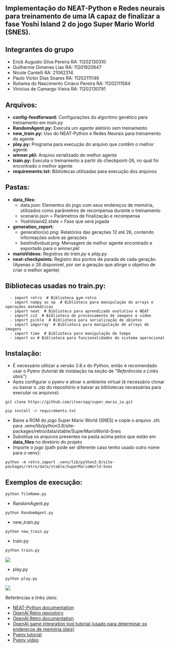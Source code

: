 ## Implementação do NEAT-Python e Redes neurais para treinamento de uma IA capaz de finalizar a fase Yoshi Island 2 do jogo Super Mario World (SNES).

## Integrantes do grupo

  - Erick Augusto Silva Pereira RA: 11202130310
  - Guilherme Gimenes Liao RA: 11201920847
  - Nicole Cantelli RA: 21062314
  - Paulo Victor Dias Soares RA: 11202111146
  - Ruhama do Nascimento Ciriaco Pereira RA: 11202111584
  - Vinicius de Camargo Vieira RA: 11202130791

## Arquivos:
  - **config-feedforward:** Configurações do algoritmo genético para treinamento em *train.py*
  - **RandomAgent.py:** Executa um agente aletório sem treinamento
  - **new_train.py:** Uso do NEAT-Python e Redes Neurais para treinamento do agente
  - **play.py:** Programa para execução do arquivo que contêm o melhor agente
  - **winner.pkl:** Arquivo serializado do melhor agente
  - **train.py:** Executa o treinamento a partir do checkpoint-26, no qual foi encontrado o melhor agente
  - **requirements.txt:** Bibliotecas utilizadas para execução dos arquivos

## Pastas:
  - **data_files:**
    - data.json: Elementos do jogo com seus endereços de memória, utilizados como parâmetros de recompensa durante o treinamento
    - scenario.json = Parâmetros de finalização e recompensa
    - YoshiIsland2.state = Fase que será jogada
  - **generation_report:**
    - generation(x).png: Relatórios das gerações 12 até 26, contendo informações sobre as gerações
    - bestIndividual.png: Mensagem de melhor agente encontrado e exportado para o *winner.pkl*
  - **marioVideos:** Registros do *train.py* e *play.py*
  - **neat-checkpoints:** Registro dos pontos de parada de cada geração. (Apenas o 26 disponivel, por ser a geração que atinge o objetivo de criar o melhor agente)

## Bibliotecas usadas no train.py:
```
  - import retro  # Biblioteca gym-retro
  - import numpy as np  # Biblioteca para manipulação de arrays e operações matemáticas
  - import neat  # Biblioteca para aprendizado evolutivo e NEAT
  - import cv2  # Biblioteca de processamento de imagens e vídeo
  - import pickle  # Biblioteca para serialização de objetos
  - import imgarray  # Biblioteca para manipulação de arrays de imagens
  - import time  # Biblioteca para manipulação de tempo
  - import os # Biblioteca para funcionalidades do sistema operacional
```
## Instalação:

  - É necessário utilizar a versão 3.8.x do Python, então é recomendado usar o Pyenv (tutorial de instalação na seção de "*Referências e Links úteis*")
  - Após configurar o pyenv e ativar o ambiente virtual (é necessário clonar ou baixar o .zip do repositório e baixar as bibliotecas necessárias para executar os arquivos):

```
git clone https://github.com/itseriqq/super_mario_ia.git
```

```
pip install -r requirements.txt
```
  - Baixe a ROM do jogo Super Mario World (SNES) e copie o arquivo .sfc para .venv/lib/python3.8/site-packages/retro/data/stable/SuperMarioWorld-Snes
  - Substitua os arquivos presentes na pasta acima pelos que estão em **data_files** no diretório do projeto
  - Importe o jogo (path pode ser diferente caso tenho usado outro nome para o venv):
```
python -m retro.import .venv/lib/python3.8/site-packages/retro/data/stable/SuperMarioWorld-Snes
```

## Exemplos de execução:

```
python fileName.py
```

  - RandomAgent.py
```
python RandomAgent.py
```
  - new_train.py
```
python new_train.py
```
  - train.py
```
python train.py
```
![](marioVideos/marioTreino_bom.gif)

  - play.py
```
python play.py
```
![](marioVideos/marioPlaygif.gif)

Referências e links úteis:
  - [NEAT-Python documentation](https://neat-python.readthedocs.io/en/latest/installation.html)
  - [OpenAI Retro repository](https://github.com/openai/retro)
  - [OpenAI Retro documentation](https://retro.readthedocs.io/en/latest/getting_started.html)
  - [OpenAI game integration tool tutorial (usado para determinar os endereços de memória úteis)](https://www.youtube.com/watch?v=lPYWaUAq_dY)
  - [Pyenv tutorial](https://k0nze.dev/posts/install-pyenv-venv-vscode/)
  - [Pyenv vídeo](https://www.youtube.com/watch?v=1Zgo8M9yUtM)
